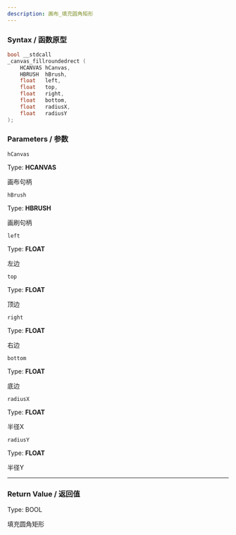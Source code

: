 ```yaml
---
description: 画布_填充圆角矩形
---
```


### Syntax / 函数原型

```C++
bool __stdcall 
_canvas_fillroundedrect (
    HCANVAS hCanvas,
    HBRUSH  hBrush,
    float   left,
    float   top,
    float   right,
    float   bottom,
    float   radiusX,
    float   radiusY
);
```

### Parameters / 参数

`hCanvas`

Type: **HCANVAS**

画布句柄

`hBrush`

Type: **HBRUSH**

画刷句柄

`left`

Type: **FLOAT**

左边

`top`

Type: **FLOAT**

顶边

`right`

Type: **FLOAT**

右边

`bottom`

Type: **FLOAT**

底边

`radiusX`

Type: **FLOAT**

半径X

`radiusY`

Type: **FLOAT**

半径Y

---

### Return Value / 返回值

Type: BOOL

填充圆角矩形